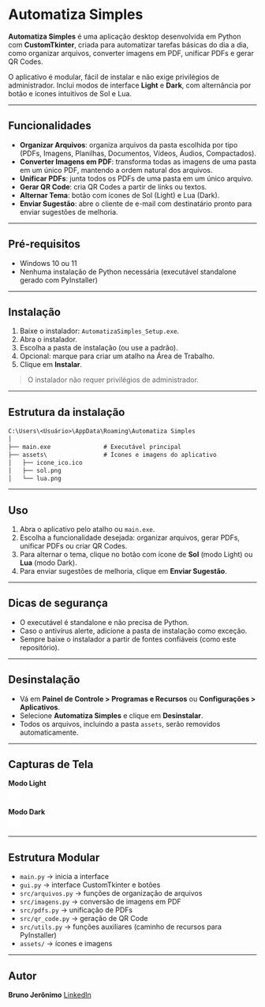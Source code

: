 # Automatiza Simples

**Automatiza Simples** é uma aplicação desktop desenvolvida em Python com **CustomTkinter**, criada para automatizar tarefas básicas do dia a dia, como organizar arquivos, converter imagens em PDF, unificar PDFs e gerar QR Codes.

O aplicativo é modular, fácil de instalar e não exige privilégios de administrador. Inclui modos de interface **Light** e **Dark**, com alternância por botão e ícones intuitivos de Sol e Lua.

---

## Funcionalidades

- **Organizar Arquivos**: organiza arquivos da pasta escolhida por tipo (PDFs, Imagens, Planilhas, Documentos, Vídeos, Áudios, Compactados).  
- **Converter Imagens em PDF**: transforma todas as imagens de uma pasta em um único PDF, mantendo a ordem natural dos arquivos.  
- **Unificar PDFs**: junta todos os PDFs de uma pasta em um único arquivo.  
- **Gerar QR Code**: cria QR Codes a partir de links ou textos.  
- **Alternar Tema**: botão com ícones de Sol (Light) e Lua (Dark).  
- **Enviar Sugestão**: abre o cliente de e-mail com destinatário pronto para enviar sugestões de melhoria.  

---

## Pré-requisitos

- Windows 10 ou 11  
- Nenhuma instalação de Python necessária (executável standalone gerado com PyInstaller)  

---

## Instalação

1. Baixe o instalador: `AutomatizaSimples_Setup.exe`.  
2. Abra o instalador.  
3. Escolha a pasta de instalação (ou use a padrão).  
4. Opcional: marque para criar um atalho na Área de Trabalho.  
5. Clique em **Instalar**.  

> O instalador não requer privilégios de administrador.  

---

## Estrutura da instalação
```text
C:\Users\<Usuário>\AppData\Roaming\Automatiza Simples
│
├── main.exe               # Executável principal
├── assets\                # Ícones e imagens do aplicativo
│   ├── icone_ico.ico
│   ├── sol.png
│   └── lua.png
```

---

## Uso

1. Abra o aplicativo pelo atalho ou `main.exe`.  
2. Escolha a funcionalidade desejada: organizar arquivos, gerar PDFs, unificar PDFs ou criar QR Codes.  
3. Para alternar o tema, clique no botão com ícone de **Sol** (modo Light) ou **Lua** (modo Dark).  
4. Para enviar sugestões de melhoria, clique em **Enviar Sugestão**.  

---

## Dicas de segurança

- O executável é standalone e não precisa de Python.  
- Caso o antivírus alerte, adicione a pasta de instalação como exceção.  
- Sempre baixe o instalador a partir de fontes confiáveis (como este repositório).  

---

## Desinstalação

- Vá em **Painel de Controle > Programas e Recursos** ou **Configurações > Aplicativos**.  
- Selecione **Automatiza Simples** e clique em **Desinstalar**.  
- Todos os arquivos, incluindo a pasta `assets`, serão removidos automaticamente.  

---

## Capturas de Tela

**Modo Light**  
![Light Theme](assets/sol.png)  

**Modo Dark**  
![Dark Theme](assets/lua.png)  

---

## Estrutura Modular

- `main.py` → inicia a interface  
- `gui.py` → interface CustomTkinter e botões  
- `src/arquivos.py` → funções de organização de arquivos  
- `src/imagens.py` → conversão de imagens em PDF  
- `src/pdfs.py` → unificação de PDFs  
- `src/qr_code.py` → geração de QR Code  
- `src/utils.py` → funções auxiliares (caminho de recursos para PyInstaller)  
- `assets/` → ícones e imagens  

---

## Autor

**Bruno Jerônimo**
[LinkedIn](https://www.linkedin.com/in/brunojeronimo/)
